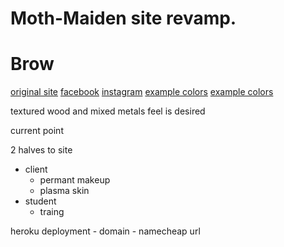 # Moth-Maiden site revamp. 

# Brow

[original site](https://www.mothmaidentattoo.com/)
[facebook](https://www.facebook.com/microbladingbymaddie/)
[instagram](https://www.instagram.com/fresnomicroblading/)
[example colors](https://www.instagram.com/p/BqIhrq0hCz4/)
[example colors](https://www.instagram.com/p/BncoV7Hn2C6/)

textured wood and mixed metals feel is desired


current point 

2 halves to site

- client 
	- permant makeup 
	- plasma skin
- student 
	- traing 

heroku deployment 
	- domain 
	- namecheap url
